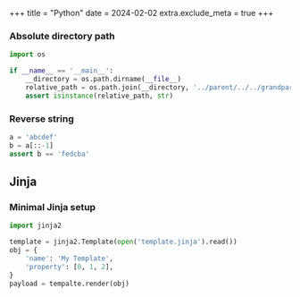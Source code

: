 +++
title = "Python"
date = 2024-02-02
extra.exclude_meta = true
+++

<!-- tricks -->

### Absolute directory path

```py
import os

if __name__ == '__main__':
    __directory = os.path.dirname(__file__)
    relative_path = os.path.join(__directory, '../parent/../../grandparent')
    assert isinstance(relative_path, str)
```

### Reverse string

```py
a = 'abcdef'
b = a[::-1]
assert b == 'fedcba'
```

## Jinja

### Minimal Jinja setup

```py
import jinja2

template = jinja2.Template(open('template.jinja').read())
obj = {
    'name': 'My Template',
    'property': [0, 1, 2],
}
payload = tempalte.render(obj)
```

